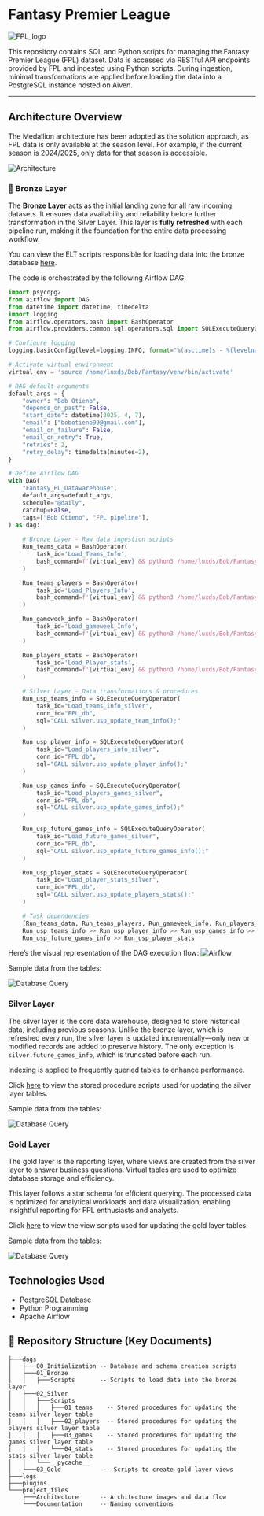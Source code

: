 # Fantasy Premier League

![FPL_logo](https://github.com/bobotieno1997/FPL/blob/9b4eddd462aee2402433df7c01296e20d24cbda3/Others/FPL-Statement-Lead.webp)

This repository contains SQL and Python scripts for managing the Fantasy Premier League (FPL) dataset. Data is accessed via RESTful API endpoints provided by FPL and ingested using Python scripts. During ingestion, minimal transformations are applied before loading the data into a PostgreSQL instance hosted on Aiven.

---
## Architecture Overview
The Medallion architecture has been adopted as the solution approach, as FPL data is only available at the season level. For example, if the current season is 2024/2025, only data for that season is accessible.

![Architecture](https://github.com/bobotieno1997/FPL-Datawarehouse/blob/7ce01786f2f14156adaf3d5e4c338c796be1fa1e/project_files/Architecture/overview_architecture%20.jpg)

### 🥉 Bronze Layer

The **Bronze Layer** acts as the initial landing zone for all raw incoming datasets. It ensures data availability and reliability before further transformation in the Silver Layer. This layer is **fully refreshed** with each pipeline run, making it the foundation for the entire data processing workflow.

You can view the ELT scripts responsible for loading data into the bronze database [here](https://github.com/bobotieno1997/FPL-Datawarehouse/tree/main/dags/01_Bronze).

The code is orchestrated by the following Airflow DAG:

```python
import psycopg2
from airflow import DAG
from datetime import datetime, timedelta
import logging
from airflow.operators.bash import BashOperator
from airflow.providers.common.sql.operators.sql import SQLExecuteQueryOperator

# Configure logging
logging.basicConfig(level=logging.INFO, format="%(asctime)s - %(levelname)s - %(message)s")

# Activate virtual environment
virtual_env = 'source /home/luxds/Bob/Fantasy/venv/bin/activate'

# DAG default arguments
default_args = {
    "owner": "Bob Otieno",
    "depends_on_past": False,
    "start_date": datetime(2025, 4, 7),
    "email": ["bobotieno99@gmail.com"],
    "email_on_failure": False,
    "email_on_retry": True,
    "retries": 2,
    "retry_delay": timedelta(minutes=2),
}

# Define Airflow DAG
with DAG(
    "Fantasy_PL_Datawarehouse", 
    default_args=default_args,
    schedule="@daily",
    catchup=False, 
    tags=["Bob Otieno", "FPL pipeline"],
) as dag:
    
    # Bronze Layer - Raw data ingestion scripts
    Run_teams_data = BashOperator(
        task_id='Load_Teams_Info',
        bash_command=f'{virtual_env} && python3 /home/luxds/Bob/Fantasy/dags/01_Bronze/01_FPL_raw_teams.py'
    )

    Run_teams_players = BashOperator(
        task_id='Load_Players_Info',
        bash_command=f'{virtual_env} && python3 /home/luxds/Bob/Fantasy/dags/01_Bronze/02_FPL_raw_players.py'
    )

    Run_gameweek_info = BashOperator(
        task_id='Load_gameweek_Info',
        bash_command=f'{virtual_env} && python3 /home/luxds/Bob/Fantasy/dags/01_Bronze/03_FPL_raw_game_week.py'
    )

    Run_players_stats = BashOperator(
        task_id='Load_Player_stats',
        bash_command=f'{virtual_env} && python3 /home/luxds/Bob/Fantasy/dags/01_Bronze/04_FPL_raw_stats.py'
    )

    # Silver Layer - Data transformations & procedures
    Run_usp_teams_info = SQLExecuteQueryOperator(
        task_id="Load_teams_info_silver",
        conn_id="FPL_db",  
        sql="CALL silver.usp_update_team_info();"
    )

    Run_usp_player_info = SQLExecuteQueryOperator(
        task_id="Load_players_info_silver",
        conn_id="FPL_db",  
        sql="CALL silver.usp_update_player_info();"
    )

    Run_usp_games_info = SQLExecuteQueryOperator(
        task_id="Load_players_games_silver",
        conn_id="FPL_db",  
        sql="CALL silver.usp_update_games_info();"
    )

    Run_usp_future_games_info = SQLExecuteQueryOperator(
        task_id="Load_future_games_silver",
        conn_id="FPL_db",  
        sql="CALL silver.usp_update_future_games_info();"
    )

    Run_usp_player_stats = SQLExecuteQueryOperator(
        task_id="Load_player_stats_silver",
        conn_id="FPL_db",  
        sql="CALL silver.usp_update_players_stats();"
    )

    # Task dependencies
    [Run_teams_data, Run_teams_players, Run_gameweek_info, Run_players_stats] >> \
    Run_usp_teams_info >> Run_usp_player_info >> Run_usp_games_info >> \
    Run_usp_future_games_info >> Run_usp_player_stats
```
Here’s the visual representation of the DAG execution flow:
![Airflow](https://github.com/bobotieno1997/FPL-Datawarehouse/blob/3c80cc938e837b3cdafc123f8afb7909bcb5ca6e/project_files/Other%20files/airflow_dags.png)

Sample data from the tables:

![Database Query](https://github.com/bobotieno1997/FPL-Datawarehouse/blob/7ce01786f2f14156adaf3d5e4c338c796be1fa1e/project_files/Other%20files/bronze_table.png)

### Silver Layer
The silver layer is the core data warehouse, designed to store historical data, including previous seasons. Unlike the bronze layer, which is refreshed every run, the silver layer is updated incrementally—only new or modified records are added to preserve history. The only exception is `silver.future_games_info`, which is truncated before each run.

Indexing is applied to frequently queried tables to enhance performance.

Click [here](https://github.com/bobotieno1997/FPL-Datawarehouse/tree/main/dags/02_Silver/Scripts) to view the stored procedure scripts used for updating the silver layer tables.

Sample data from the tables:

![Database Query](https://github.com/bobotieno1997/FPL-Datawarehouse/blob/7ce01786f2f14156adaf3d5e4c338c796be1fa1e/project_files/Other%20files/silver_table.png)

### Gold Layer
The gold layer is the reporting layer, where views are created from the silver layer to answer business questions. Virtual tables are used to optimize database storage and efficiency.

This layer follows a star schema for efficient querying. The processed data is optimized for analytical workloads and data visualization, enabling insightful reporting for FPL enthusiasts and analysts.

Click [here](https://github.com/bobotieno1997/FPL-Datawarehouse/tree/main/dags/03_Gold) to view the view scripts used for updating the gold layer tables.

Sample data from the tables:

![Database Query](https://github.com/bobotieno1997/FPL-Datawarehouse/blob/7ce01786f2f14156adaf3d5e4c338c796be1fa1e/project_files/Other%20files/gold_table.png)

## Technologies Used
- PostgreSQL Database
- Python Programming 
- Apache Airflow

## 📂 Repository Structure (Key Documents)
```
├───dags
│   ├───00_Initialization -- Database and schema creation scripts
│   ├───01_Bronze
│   │   ├───Scripts       -- Scripts to load data into the bronze layer
│   ├───02_Silver
│   │   ├───Scripts
│   │   │   ├───01_teams    -- Stored procedures for updating the teams silver layer table
│   │   │   ├───02_players  -- Stored procedures for updating the players silver layer table
│   │   │   ├───03_games    -- Stored procedures for updating the games silver layer table
│   │   │   └───04_stats    -- Stored procedures for updating the stats silver layer table
│   │   └───__pycache__
│   └───03_Gold            -- Scripts to create gold layer views
├───logs
├───plugins
└───project_files
    ├───Architecture      -- Architecture images and data flow
    └───Documentation     -- Naming conventions
```
